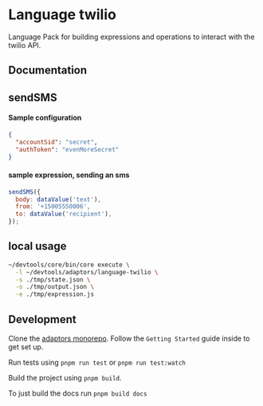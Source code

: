 # Language twilio

Language Pack for building expressions and operations to interact with the
twilio API.

## Documentation

## sendSMS

#### Sample configuration

```json
{
  "accountSid": "secret",
  "authToken": "evenMoreSecret"
}
```

#### sample expression, sending an sms

```js
sendSMS({
  body: dataValue('text'),
  from: '+15005550006',
  to: dataValue('recipient'),
});
```

## local usage

```sh
~/devtools/core/bin/core execute \
  -l ~/devtools/adaptors/language-twilio \
  -s ./tmp/state.json \
  -o ./tmp/output.json \
  -e ./tmp/expression.js
```

## Development

Clone the [adaptors monorepo](https://github.com/OpenFn/adaptors). Follow the
`Getting Started` guide inside to get set up.

Run tests using `pnpm run test` or `pnpm run test:watch`

Build the project using `pnpm build`.

To just build the docs run `pnpm build docs`

